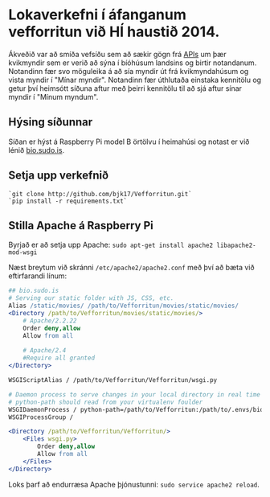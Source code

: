Lokaverkefni í áfanganum vefforritun við HÍ haustið 2014.
=========================================================

Ákveðið var að smíða vefsíðu sem að sækir gögn frá [APIs](http://docs.apis.is/)
um þær kvikmyndir sem er verið að sýna í bíóhúsum landsins og birtir notandanum.
Notandinn fær svo möguleika á að sía myndir út frá kvikmyndahúsum og vista myndir
í "Mínar myndir". Notandinn fær úthlutaða einstaka kennitölu og getur því heimsótt
síðuna aftur með þeirri kennitölu til að sjá aftur sínar myndir í "Mínum myndum".


Hýsing síðunnar
---------------

Síðan er hýst á Raspberry Pi model B örtölvu í heimahúsi og notast er við lénið
[bio.sudo.is](http://bio.sudo.is/).


Setja upp verkefnið
-------------------

    `git clone http://github.com/bjk17/Vefforritun.git`
    `pip install -r requirements.txt`


Stilla Apache á Raspberry Pi
----------------------------

Byrjað er að setja upp Apache: `sudo apt-get install apache2
libapache2-mod-wsgi`

Næst breytum við skránni `/etc/apache2/apache2.conf` með því að bæta við eftirfarandi línum:

```apache
## bio.sudo.is
# Serving our static folder with JS, CSS, etc.
Alias /static/movies/ /path/to/Vefforritun/movies/static/movies/
<Directory /path/to/Vefforritun/movies/static/movies/>
    # Apache/2.2.22
    Order deny,allow
    Allow from all
    
    # Apache/2.4
    #Require all granted
</Directory>

WSGIScriptAlias / /path/to/Vefforritun/Vefforritun/wsgi.py

# Daemon process to serve changes in your local directory in real time
# python-path should read from your virtualenv foulder
WSGIDaemonProcess / python-path=/path/to/Vefforritun:/path/to/.envs/bio/lib/python2.7/site-packages threads=5
WSGIProcessGroup /

<Directory /path/to/Vefforritun/Vefforritun/>
    <Files wsgi.py>
        Order deny,allow
        Allow from all
    </Files>
</Directory>
```

Loks þarf að endurræsa Apache þjónustunni: `sudo service apache2 reload`.
